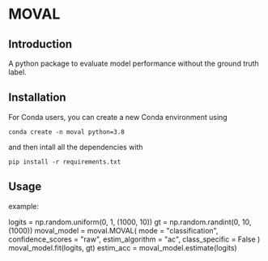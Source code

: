 # MOVAL

## Introduction

A python package to evaluate model performance without the ground truth label.


## Installation

For Conda users, you can create a new Conda environment using

```
conda create -n moval python=3.8
```

and then intall all the dependencies with

```
pip install -r requirements.txt
```

## Usage

example:

logits = np.random.uniform(0, 1, (1000, 10))
gt = np.random.randint(0, 10, (1000))
moval_model = moval.MOVAL(
    mode = "classification",
    confidence_scores = "raw",
    estim_algorithm = "ac",
    class_specific = False
    )
moval_model.fit(logits, gt)
estim_acc = moval_model.estimate(logits)